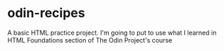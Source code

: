 # odin-recipes
A basic HTML practice project.
I'm going to put to use what I learned in HTML Foundations section of The Odin Project's course
